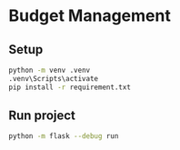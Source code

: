 # Budget Management
## Setup
```bash
python -m venv .venv
.venv\Scripts\activate
pip install -r requirement.txt

```
## Run project
```bash
python -m flask --debug run


```

